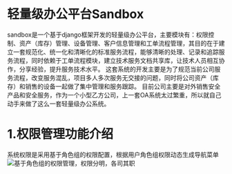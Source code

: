 # 轻量级办公平台Sandbox

sandbox是一个基于django框架开发的轻量级办公平台，主要模块有：权限控制、资产（库存）管理、设备管理、客户信息管理和工单流程管理，其目的在于建立一套规范化、统一化和清晰化的标准服务流程，能够清晰的处理、记录和追踪服务流程，同时依赖于工单流程模块，建立技术服务文档共享库，让技术人员相互协作，分享经验，提升服务技术水平。
这套系统的开发主要是为了规范当前公司服务流程，改变服务混乱，项目多人多次服务无交接的问题，同时将公司资产（库存）和销售的设备一起做了集中管理和服务跟踪。
目前公司主要是对外销售安全产品和安全服务，作为一个小型乙方公司，上一套OA系统太过繁重，所以就自己动手来做了这么一套轻量级办公系统。
# 1.权限管理功能介绍
系统权限是采用基于角色组的权限配置，根据用户角色组权限动态生成导航菜单
![基于角色组的权限管理，权限分明，各司其职](https://github.com/RobbieHan/gistandard/blob/407d849d10f56e6d0a710449443bf98efd5dcaf7/media/sandbox-image/001.jpg)